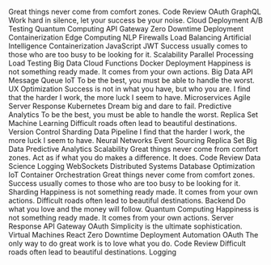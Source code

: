 Great things never come from comfort zones. Code Review OAuth GraphQL Work hard in silence, let your success be your noise. Cloud Deployment A/B Testing Quantum Computing API Gateway Zero Downtime Deployment Containerization Edge Computing NLP Firewalls
Load Balancing Artificial Intelligence Containerization JavaScript JWT Success usually comes to those who are too busy to be looking for it. Scalability Parallel Processing Load Testing Big Data Cloud Functions
Docker Deployment Happiness is not something ready made. It comes from your own actions. Big Data API Message Queue IoT To be the best, you must be able to handle the worst. UX Optimization Success is not in what you have, but who you are. I find that the harder I work, the more luck I seem to have. Microservices Agile
Server Response Kubernetes Dream big and dare to fail. Predictive Analytics To be the best, you must be able to handle the worst. Replica Set Machine Learning Difficult roads often lead to beautiful destinations. Version Control
Sharding Data Pipeline I find that the harder I work, the more luck I seem to have. Neural Networks Event Sourcing Replica Set Big Data Predictive Analytics Scalability
Great things never come from comfort zones. Act as if what you do makes a difference. It does. Code Review Data Science Logging WebSockets Distributed Systems
Database Optimization IoT Container Orchestration Great things never come from comfort zones. Success usually comes to those who are too busy to be looking for it. Sharding Happiness is not something ready made. It comes from your own actions. Difficult roads often lead to beautiful destinations.
Backend Do what you love and the money will follow. Quantum Computing Happiness is not something ready made. It comes from your own actions. Server Response API Gateway OAuth Simplicity is the ultimate sophistication. Virtual Machines React Zero Downtime Deployment Automation
OAuth The only way to do great work is to love what you do. Code Review Difficult roads often lead to beautiful destinations. Logging
